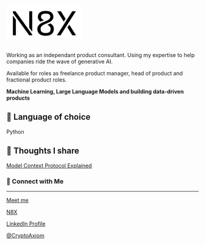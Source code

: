 <div align="left">
    <a href="https://www.n8x.io">
        <img src="N8X_logo.png" alt="N8X Logo" width="200">
    </a>
</div>

## 
Working as an independant product consultant. Using my expertise to help companies ride the wave of generative AI. 

Available for roles as freelance product manager, head of product and fractional product roles. 

**Machine Learning, Large Language Models and building data-driven products** 

## 👾 Language of choice
Python

## 🧐 Thoughts I share
[Model Context Protocol Explained](https://n8x.io/blog/agents/ai-usb-port-anthropic-model-context-protocol)


### 🔗 Connect with Me
---
[Meet me](https://calendar.app.google/EcUBkRnSmnYAxbbj7)

[N8X](https://www.n8x.io)

[LinkedIn Profile](https://www.linkedin.com/in/cdavanderwoude/)

[@CryptoAxiom](https://x.com/cryptoaxiom)